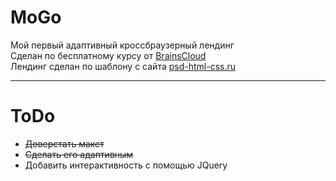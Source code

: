 # MoGo
Мой первый адаптивный кроссбраузерный лендинг  
Сделан по бесплатному курсу от [BrainsCloud](https://www.youtube.com/watch?v=ltMSrSis9ww)  
Лендинг сделан по шаблону с сайта [psd-html-css.ru](http://psd-html-css.ru/templates/mogo-besplatnyy-psd-shablon-lendingovoy-stranicy)
***
# ToDo
- ~~Доверстать макет~~
- ~~Сделать его адаптивным~~
- Добавить интерактивность с помощью JQuery
